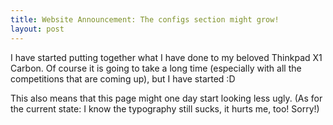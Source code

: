 ```yaml
---
title: Website Announcement: The configs section might grow!
layout: post
---
```


I have started putting together what I have done to my beloved Thinkpad X1 Carbon. Of course it is
going to take a long time (especially with all the competitions that are coming up), but I have
started :D

This also means that this page might one day start looking less ugly. (As for the current state: I
know the typography still sucks, it hurts me, too! Sorry!)
